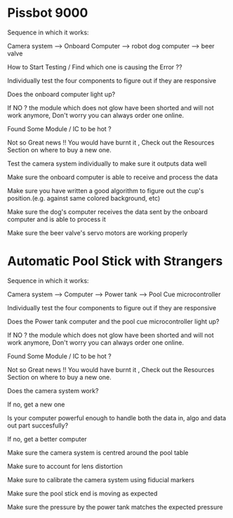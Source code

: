 # Pissbot 9000

Sequence in which it works:

Camera system --> Onboard Computer --> robot dog computer --> beer valve

How to Start Testing / Find which one is causing the Error ??

Individually test the four components to figure out if they are responsive

Does the onboard computer light up?

If NO ? the module which does not glow have been shorted and will not work anymore, Don't worry you can always order one online.

Found Some Module / IC to be hot ?

Not so Great news !! You would have burnt it , Check out the Resources Section on where to buy a new one.

Test the camera system individually to make sure it outputs data well

Make sure the onboard computer is able to receive and process the data

Make sure you have written a good algorithm to figure out the cup's position.(e.g. against same colored background, etc)

Make sure the dog's computer receives the data sent by the onboard computer and is able to process it

Make sure the beer valve's servo motors are working properly
 

# Automatic Pool Stick with Strangers

Sequence in which it works:

Camera system --> Computer --> Power tank --> Pool Cue microcontroller

Individually test the four components to figure out if they are responsive

Does the Power tank computer and the pool cue microcontroller light up?

If NO ? the module which does not glow have been shorted and will not work anymore, Don't worry you can always order one online.

Found Some Module / IC to be hot ?

Not so Great news !! You would have burnt it , Check out the Resources Section on where to buy a new one.

Does the camera system work?

If no, get a new one

Is your computer powerful enough to handle both the data in, algo and data out part succesfully?

If no, get a better computer

Make sure the camera system is centred around the pool table

Make sure to account for lens distortion

Make sure to calibrate the camera system using fiducial markers

Make sure the pool stick end is moving as expected

Make sure the pressure by the power tank matches the expected pressure 












